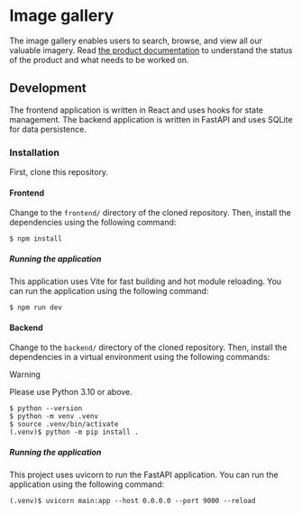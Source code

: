 # Image gallery

The image gallery enables users to search, browse, and view all our valuable imagery. Read [the product documentation](./docs/README.md) to understand the status of the product and what needs to be worked on.

## Development

The frontend application is written in React and uses hooks for state management.
The backend application is written in FastAPI and uses SQLite for data persistence.

### Installation

First, clone this repository.

#### Frontend

Change to the `frontend/` directory of the cloned repository. Then, install the dependencies using the following command:

```shell
$ npm install
```

##### Running the application

This application uses Vite for fast building and hot module reloading. You can run the application using the following command:

```shell
$ npm run dev
```

#### Backend

Change to the `backend/` directory of the cloned repository. Then, install the dependencies in a virtual environment using the following commands:

> [!WARNING]
>
> Please use Python 3.10 or above.

```shell
$ python --version
$ python -m venv .venv
$ source .venv/bin/activate
(.venv)$ python -m pip install .
```

##### Running the application

This project uses uvicorn to run the FastAPI application. You can run the application using the following command:

```shell
(.venv)$ uvicorn main:app --host 0.0.0.0 --port 9000 --reload
```
